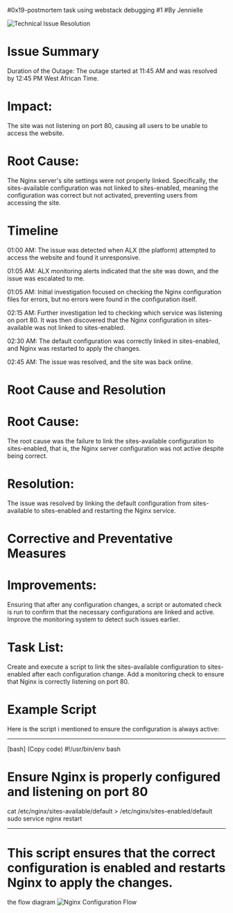 
#0x19-postmortem task using webstack debugging #1
#By Jennielle

![Technical Issue Resolution](./postmorterm_technical.webp)

# Issue Summary
Duration of the Outage: The outage started at 11:45 AM and was resolved by 12:45 PM West African Time.

# Impact:
The site was not listening on port 80, causing all users to be unable to access the website.

# Root Cause:
The Nginx server's site settings were not properly linked. Specifically, the sites-available configuration was not linked to sites-enabled, meaning the configuration was correct but not activated, preventing users from accessing the site.

# Timeline
01:00 AM: The issue was detected when ALX (the platform) attempted to access the website and found it unresponsive.

01:05 AM: ALX monitoring alerts indicated that the site was down, and the issue was escalated to me.

01:05 AM: Initial investigation focused on checking the Nginx configuration files for errors, but no errors were found in the configuration itself.

02:15 AM: Further investigation led to checking which service was listening on port 80. It was then discovered that the Nginx configuration in sites-available was not linked to sites-enabled.

02:30 AM: The default configuration was correctly linked in sites-enabled, and Nginx was restarted to apply the changes.

02:45 AM: The issue was resolved, and the site was back online.

# Root Cause and Resolution
# Root Cause:
The root cause was the failure to link the sites-available configuration to sites-enabled, that is, the Nginx server configuration was not active despite being correct.

# Resolution:
The issue was resolved by linking the default configuration from sites-available to sites-enabled and restarting the Nginx service.

# Corrective and Preventative Measures

# Improvements:
Ensuring that after any configuration changes, a script or automated check is run to confirm that the necessary configurations are linked and active.
Improve the monitoring system to detect such issues earlier.

# Task List:

Create and execute a script to link the sites-available configuration to sites-enabled after each configuration change.
Add a monitoring check to ensure that Nginx is correctly listening on port 80.

# Example Script
Here is the script i mentioned to ensure the configuration is always active:

______________________________________________________________
[bash]
(Copy code)
#!/usr/bin/env bash
# Ensure Nginx is properly configured and listening on port 80

cat /etc/nginx/sites-available/default > /etc/nginx/sites-enabled/default
sudo service nginx restart
_______________________________________________________________

# This script ensures that the correct configuration is enabled and restarts Nginx to apply the changes.
the flow diagram
![Nginx Configuration Flow](./postmoterm_flow_chart.webp)
